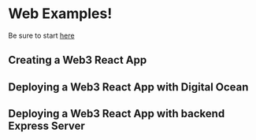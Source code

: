 # Web Examples!
Be sure to start [here](https://app.buildspace.so/)

## Creating a Web3 React App

## Deploying a Web3 React App with Digital Ocean

## Deploying a Web3 React App with backend Express Server